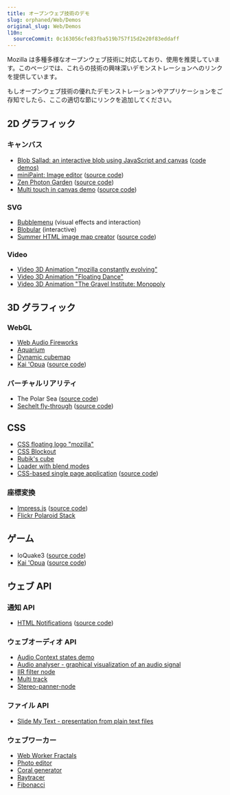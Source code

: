 ```yaml
---
title: オープンウェブ技術のデモ
slug: orphaned/Web/Demos
original_slug: Web/Demos
l10n:
  sourceCommit: 0c163056cfe83fba519b757f15d2e20f83eddaff
---
```


Mozilla は多種多様なオープンウェブ技術に対応しており、使用を推奨しています。このページでは、これらの技術の興味深いデモンストレーションへのリンクを提供しています。

もしオープンウェブ技術の優れたデモンストレーションやアプリケーションをご存知でしたら、ここの適切な節にリンクを追加してください。

## 2D グラフィック

### キャンバス

- [Blob Sallad: an interactive blob using JavaScript and canvas](https://www.blobsallad.se/) ([code demos)](https://web.archive.org/web/20190807191003/https://blobsallad.se/article/)
- [miniPaint: Image editor](https://viliusle.github.io/miniPaint/) ([source code](https://github.com/viliusle/miniPaint))
- [Zen Photon Garden](https://zenphoton.com) ([source code](https://github.com/scanlime/zenphoton))
- [Multi touch in canvas demo](https://maximumroulette.com/) ([source code](https://github.com/zlatnaspirala/multi-touch-canvas-handler))

### SVG

- [Bubblemenu](https://starkravingfinkle.org/projects/demo/svg-bubblemenu-in-html.xml) (visual effects and interaction)
- [Blobular](https://www.themaninblue.com/experiment/Blobular/) (interactive)
- [Summer HTML image map creator](https://summerstyle.github.io/summer/) ([source code](https://github.com/summerstyle/summer))

### Video

- [Video 3D Animation "mozilla constantly evolving"](https://vimeo.com/172328210)
- [Video 3D Animation "Floating Dance"](https://vimeo.com/173851395)
- [Video 3D Animation "The Gravel Institute: Monopoly](https://vimeo.com/560300715)

## 3D グラフィック

### WebGL

- [Web Audio Fireworks](https://ondras.github.io/fireworks-webgl/)
- [Aquarium](https://webglsamples.org/aquarium/aquarium.html)
- [Dynamic cubemap](https://webglsamples.org/dynamic-cubemap/dynamic-cubemap.html)
- [Kai 'Opua](https://collinhover.github.io/kaiopua/) ([source code](https://github.com/collinhover/kaiopua))

### バーチャルリアリティ

- The Polar Sea ([source code](https://github.com/MozillaReality/polarsea))
- [Sechelt fly-through](https://mozvr.github.io/sechelt/) ([source code](https://github.com/MozillaReality/sechelt))

## CSS

- [CSS floating logo "mozilla"](https://codepen.io/SoftwareRVGdesignS/pen/OXZOWj)
- [CSS Blockout](https://ondras.github.io/blockout/)
- [Rubik's cube](https://ondras.github.io/rubik/)
- [Loader with blend modes](https://codepen.io/equinusocio/full/qjyXPP/)
- [CSS-based single page application](https://dmytsv.github.io/sass-spa/index.html#home) ([source code](https://github.com/dmytsv/sass-spa))

### 座標変換

- [Impress.js](https://impress.js.org/) ([source code](https://github.com/impress/impress.js))
- [Flickr Polaroid Stack](https://ohiodave.com/tests/css2d/flickr.html)

## ゲーム

- IoQuake3 ([source code](https://github.com/klaussilveira/ioquake3.js))
- [Kai 'Opua](https://collinhover.github.io/kaiopua/) ([source code](https://github.com/collinhover/kaiopua))

## ウェブ API

### 通知 API

- [HTML Notifications](https://elfoxero.github.io/html5notifications/) ([source code](https://github.com/elfoxero/html5notifications))

### ウェブオーディオ API

- [Audio Context states demo](https://mdn.github.io/webaudio-examples/audiocontext-states/)
- [Audio analyser - graphical visualization of an audio signal](https://mdn.github.io/webaudio-examples/audio-analyser/)
- [IIR filter node](https://mdn.github.io/webaudio-examples/iirfilter-node/)
- [Multi track](https://mdn.github.io/webaudio-examples/multi-track/)
- [Stereo-panner-node](https://mdn.github.io/webaudio-examples/stereo-panner-node/)

### ファイル API

- [Slide My Text - presentation from plain text files](https://palerdot.in/slide-my-text/)

### ウェブワーカー

- [Web Worker Fractals](https://ondras.github.io/fractal/)
- [Photo editor](https://ondras.github.io/photo/)
- [Coral generator](https://ondras.github.io/coral/)
- [Raytracer](https://nerget.com/rayjs-mt/rayjs.html)
- [Fibonacci](https://mdn.github.io/dom-examples/web-workers/fibonacci-worker/)

